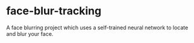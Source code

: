 # face-blur-tracking
A face blurring project which uses a self-trained neural network to locate and blur your face.
